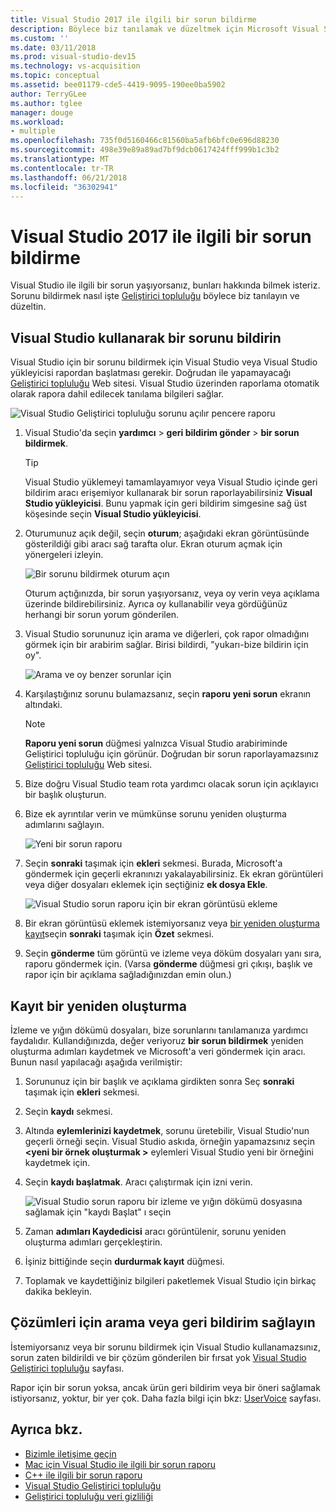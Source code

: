 ```yaml
---
title: Visual Studio 2017 ile ilgili bir sorun bildirme
description: Böylece biz tanılamak ve düzeltmek için Microsoft Visual Studio 2017 ile ilgili bir sorun bildirmek öğrenin.
ms.custom: ''
ms.date: 03/11/2018
ms.prod: visual-studio-dev15
ms.technology: vs-acquisition
ms.topic: conceptual
ms.assetid: bee01179-cde5-4419-9095-190ee0ba5902
author: TerryGLee
ms.author: tglee
manager: douge
ms.workload:
- multiple
ms.openlocfilehash: 735f0d5160466c81560ba5afb6bfc0e696d88230
ms.sourcegitcommit: 498e39e89a89ad7bf9dcb0617424fff999b1c3b2
ms.translationtype: MT
ms.contentlocale: tr-TR
ms.lasthandoff: 06/21/2018
ms.locfileid: "36302941"
---
```

# <a name="how-to-report-a-problem-with-visual-studio-2017"></a>Visual Studio 2017 ile ilgili bir sorun bildirme

Visual Studio ile ilgili bir sorun yaşıyorsanız, bunları hakkında bilmek isteriz. Sorunu bildirmek nasıl işte [Geliştirici topluluğu](https://developercommunity.visualstudio.com/) böylece biz tanılayın ve düzeltin.

## <a name="report-a-problem-by-using-visual-studio"></a>Visual Studio kullanarak bir sorunu bildirin

Visual Studio için bir sorunu bildirmek için Visual Studio veya Visual Studio yükleyicisi rapordan başlatması gerekir. Doğrudan ile yapamayacağı [Geliştirici topluluğu](https://developercommunity.visualstudio.com/) Web sitesi. Visual Studio üzerinden raporlama otomatik olarak rapora dahil edilecek tanılama bilgileri sağlar.

![Visual Studio Geliştirici topluluğu sorunu açılır pencere raporu](media/report-an-issue.png)

1. Visual Studio'da seçin **yardımcı** > **geri bildirim gönder** > **bir sorun bildirmek**.

   > [!TIP]
   > Visual Studio yüklemeyi tamamlayamıyor veya Visual Studio içinde geri bildirim aracı erişemiyor kullanarak bir sorun raporlayabilirsiniz **Visual Studio yükleyicisi**. Bunu yapmak için geri bildirim simgesine sağ üst köşesinde seçin **Visual Studio yükleyicisi**.

1. Oturumunuz açık değil, seçin **oturum**; aşağıdaki ekran görüntüsünde gösterildiği gibi aracı sağ tarafta olur. Ekran oturum açmak için yönergeleri izleyin.

   ![Bir sorunu bildirmek oturum açın](../ide/media/sign-in-new-ux.png)

   Oturum açtığınızda, bir sorun yaşıyorsanız, veya oy verin veya açıklama üzerinde bildirebilirsiniz. Ayrıca oy kullanabilir veya gördüğünüz herhangi bir sorun yorum gönderilen.

1. Visual Studio sorununuz için arama ve diğerleri, çok rapor olmadığını görmek için bir arabirim sağlar. Birisi bildirdi, "yukarı-bize bildirin için oy".

   ![Arama ve oy benzer sorunlar için](../ide/media/search-and-vote.png)

1. Karşılaştığınız sorunu bulamazsanız, seçin **raporu yeni sorun** ekranın altındaki.

   > [!NOTE]
   > **Raporu yeni sorun** düğmesi yalnızca Visual Studio arabiriminde Geliştirici topluluğu için görünür. Doğrudan bir sorun raporlayamazsınız [Geliştirici topluluğu](https://developercommunity.visualstudio.com/) Web sitesi.

1. Bize doğru Visual Studio team rota yardımcı olacak sorun için açıklayıcı bir başlık oluşturun.

1. Bize ek ayrıntılar verin ve mümkünse sorunu yeniden oluşturma adımlarını sağlayın.

   ![Yeni bir sorun raporu](../ide/media/report-new-problem.png)

1. Seçin **sonraki** taşımak için **ekleri** sekmesi. Burada, Microsoft'a göndermek için geçerli ekranınızı yakalayabilirsiniz. Ek ekran görüntüleri veya diğer dosyaları eklemek için seçtiğiniz **ek dosya Ekle**.

   ![Visual Studio sorun raporu için bir ekran görüntüsü ekleme](media/report-a-problem-screenshot.png)

1. Bir ekran görüntüsü eklemek istemiyorsanız veya [bir yeniden oluşturma kayıt](#record-a-repro)seçin **sonraki** taşımak için **Özet** sekmesi.

1. Seçin **gönderme** tüm görüntü ve izleme veya döküm dosyaları yanı sıra, raporu göndermek için. (Varsa **gönderme** düğmesi gri çıkışı, başlık ve rapor için bir açıklama sağladığınızdan emin olun.)

## <a name="record-a-repro"></a>Kayıt bir yeniden oluşturma

İzleme ve yığın dökümü dosyaları, bize sorunlarını tanılamanıza yardımcı faydalıdır. Kullandığınızda, değer veriyoruz **bir sorun bildirmek** yeniden oluşturma adımları kaydetmek ve Microsoft'a veri göndermek için aracı. Bunun nasıl yapılacağı aşağıda verilmiştir:

1. Sorununuz için bir başlık ve açıklama girdikten sonra Seç **sonraki** taşımak için **ekleri** sekmesi.

1. Seçin **kaydı** sekmesi.

1. Altında **eylemlerinizi kaydetmek**, sorunu üretebilir, Visual Studio'nun geçerli örneği seçin. Visual Studio askıda, örneğin yapamazsınız seçin  **\<yeni bir örnek oluşturmak >** eylemleri Visual Studio yeni bir örneğini kaydetmek için.

1. Seçin **kaydı başlatmak**. Aracı çalıştırmak için izni verin.

   ![Visual Studio sorun raporu bir izleme ve yığın dökümü dosyasına sağlamak için "kaydı Başlat" ı seçin](../ide/media/record-dialog-box.png)

1. Zaman **adımları Kaydedicisi** aracı görüntülenir, sorunu yeniden oluşturma adımları gerçekleştirin.

1. İşiniz bittiğinde seçin **durdurmak kayıt** düğmesi.

1. Toplamak ve kaydettiğiniz bilgileri paketlemek Visual Studio için birkaç dakika bekleyin.

## <a name="search-for-solutions-or-provide-feedback"></a>Çözümleri için arama veya geri bildirim sağlayın

İstemiyorsanız veya bir sorunu bildirmek için Visual Studio kullanamazsınız, sorun zaten bildirildi ve bir çözüm gönderilen bir fırsat yok [Visual Studio Geliştirici topluluğu](https://developercommunity.visualstudio.com/) sayfası.

Rapor için bir sorun yoksa, ancak ürün geri bildirim veya bir öneri sağlamak istiyorsanız, yoktur, bir yer çok. Daha fazla bilgi için bkz: [UserVoice](https://visualstudio.uservoice.com/forums/121579-visual-studio-ide) sayfası.

## <a name="see-also"></a>Ayrıca bkz.

* [Bizimle iletişime geçin](../ide/talk-to-us.md)
* [Mac için Visual Studio ile ilgili bir sorun raporu](/visualstudio/mac/report-a-problem)
* [C++ ile ilgili bir sorun raporu](/cpp/how-to-report-a-problem-with-the-visual-cpp-toolset)
* [Visual Studio Geliştirici topluluğu](https://developercommunity.visualstudio.com/)
* [Geliştirici topluluğu veri gizliliği](developer-community-privacy.md)